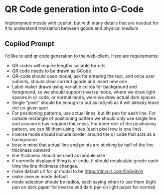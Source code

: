 # QR Code generation into G-Code

Implemented mostly with copilot, but with many details that are needed for it to understand translation between gcode and physical medium

## Copilod Prompt

I'd like to add qr code generation to the web-client. Here are requirements:

- QR codes will require lengths suitable for urls
- QR code needs to be drawn as GCode
- QR-code should open modal, ask for entering the text, and once user submits, should clear current gcode and insert new one
- Label maker draws using variable colros for background and foreground, so we should support inverse mode, where we draw light spaces in qr code, or normal mode, were we draw actual dark spaces
- Single "pixel" should be enough to put as m3;m5 as it will already leave dot on given spot
- For positioning patterns, use actual lines, but lift pen for each line. For outside rectangle of positioning pattern we should only use single line and assume it has required thickness. For inner rect of the positioning pattern, we can fill them using lines (each pixel row is one line)
- inverse mode should include border around the qr code that acts as a background
- bear in mind that actual line and points are sticking by half of the line thickness outward
- line thickness should be used as module size
- if currently displayed thing is qr code, it should recalculate gcode each time the line thickness changes.
- make default url for qr modal to be https://tinyurl.com/5n6y9vjh
- make inverse mode default
- mode selection should be radios, each saying when to use them (light pen on dark paper for inverse and dark pen on light paper for normal)